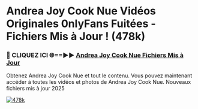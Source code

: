 # Andrea Joy Cook Nue Vidéos Originales 0nlyFans Fuitées - Fichiers Mis à Jour ! (478k)

<h3>🔴 CLIQUEZ ICI 🌐==►► <a href="https://tinyurl.com/2pmr4ezf" rel="nofollow">Andrea Joy Cook Nue Fichiers Mis à Jour</a></h3>

Obtenez Andrea Joy Cook Nue et tout le contenu. Vous pouvez maintenant accéder à toutes les vidéos et photos de Andrea Joy Cook Nue. Nouveaux fichiers mis à jour 2025

[![478k](https://i.imgur.com/6SNvagu.gif)](https://tinyurl.com/2pmr4ezf)
